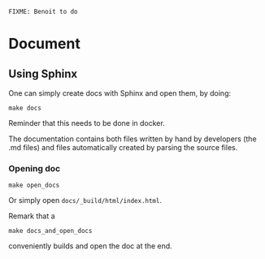 ```{note}
FIXME: Benoit to do
```

# Document

## Using Sphinx

One can simply create docs with Sphinx and open them, by doing:

```shell
make docs
```

Reminder that this needs to be done in docker.

The documentation contains both files written by hand by developers (the .md files) and files automatically created by parsing the source files.

### Opening doc

```shell
make open_docs
```

Or simply open `docs/_build/html/index.html`.

Remark that a

```shell
make docs_and_open_docs
```

conveniently builds and open the doc at the end.
